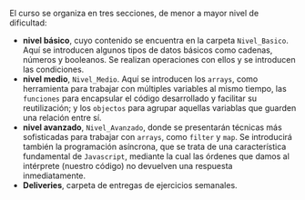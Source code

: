 El curso se organiza en tres secciones, de menor a mayor nivel de dificultad:

 * **nivel básico**, cuyo contenido se encuentra en la carpeta `Nivel_Basico`. Aquí  se introducen algunos tipos de datos básicos como cadenas, números y booleanos. Se realizan operaciones con ellos y se introducen las condiciones.
 * **nivel medio**, `Nivel_Medio`. Aquí se introducen los `arrays`, como herramienta
   para trabajar con múltiples variables al mismo tiempo, las `funciones` para
   encapsular el código desarrollado y facilitar su reutilización; y los `objectos`
   para agrupar aquellas variablas que guarden una relación entre sí.
 * **nivel avanzado**, `Nivel_Avanzado`, donde se presentarán técnicas más sofisticadas para trabajar con `arrays`, como `filter` y `map`. Se introducirá también la programación asíncrona, que se trata de una característica fundamental de `Javascript`, mediante la cual las órdenes que damos al intérprete (nuestro código) no devuelven una respuesta inmediatamente.
 * **Deliveries**, carpeta de entregas de ejercicios semanales.
